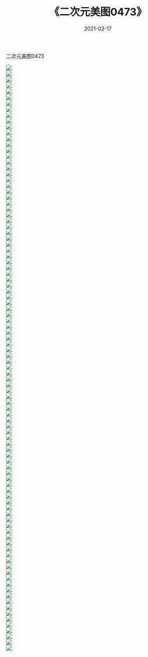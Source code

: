 ﻿---
layout: post
title:  《二次元美图0473》
date:   2021-02-17
img: http://imgx.orgx.ga/二次元/2021/二次元美图0473/000.jpg
categories: [美女, 清纯, 唯美]
---

二次元美图0473

 ![](http://imgx.orgx.ga/二次元/2021/二次元美图0473/001.jpg) <br>![](http://imgx.orgx.ga/二次元/2021/二次元美图0473/002.jpg) <br>![](http://imgx.orgx.ga/二次元/2021/二次元美图0473/003.jpg) <br>![](http://imgx.orgx.ga/二次元/2021/二次元美图0473/004.jpg) <br>![](http://imgx.orgx.ga/二次元/2021/二次元美图0473/005.jpg) <br>![](http://imgx.orgx.ga/二次元/2021/二次元美图0473/006.jpg) <br>![](http://imgx.orgx.ga/二次元/2021/二次元美图0473/007.jpg) <br>![](http://imgx.orgx.ga/二次元/2021/二次元美图0473/008.jpg) <br>![](http://imgx.orgx.ga/二次元/2021/二次元美图0473/009.jpg) <br>![](http://imgx.orgx.ga/二次元/2021/二次元美图0473/010.jpg) <br>![](http://imgx.orgx.ga/二次元/2021/二次元美图0473/011.jpg) <br>![](http://imgx.orgx.ga/二次元/2021/二次元美图0473/012.jpg) <br>![](http://imgx.orgx.ga/二次元/2021/二次元美图0473/013.jpg) <br>![](http://imgx.orgx.ga/二次元/2021/二次元美图0473/014.jpg) <br>![](http://imgx.orgx.ga/二次元/2021/二次元美图0473/015.jpg) <br>![](http://imgx.orgx.ga/二次元/2021/二次元美图0473/016.jpg) <br>![](http://imgx.orgx.ga/二次元/2021/二次元美图0473/017.jpg) <br>![](http://imgx.orgx.ga/二次元/2021/二次元美图0473/018.jpg) <br>![](http://imgx.orgx.ga/二次元/2021/二次元美图0473/019.jpg) <br>![](http://imgx.orgx.ga/二次元/2021/二次元美图0473/020.jpg) <br>![](http://imgx.orgx.ga/二次元/2021/二次元美图0473/021.jpg) <br>![](http://imgx.orgx.ga/二次元/2021/二次元美图0473/022.jpg) <br>![](http://imgx.orgx.ga/二次元/2021/二次元美图0473/023.jpg) <br>![](http://imgx.orgx.ga/二次元/2021/二次元美图0473/024.jpg) <br>![](http://imgx.orgx.ga/二次元/2021/二次元美图0473/025.jpg) <br>![](http://imgx.orgx.ga/二次元/2021/二次元美图0473/026.jpg) <br>![](http://imgx.orgx.ga/二次元/2021/二次元美图0473/027.jpg) <br>![](http://imgx.orgx.ga/二次元/2021/二次元美图0473/028.jpg) <br>![](http://imgx.orgx.ga/二次元/2021/二次元美图0473/029.jpg) <br>![](http://imgx.orgx.ga/二次元/2021/二次元美图0473/030.jpg) <br>![](http://imgx.orgx.ga/二次元/2021/二次元美图0473/031.jpg) <br>![](http://imgx.orgx.ga/二次元/2021/二次元美图0473/032.jpg) <br>![](http://imgx.orgx.ga/二次元/2021/二次元美图0473/033.jpg) <br>![](http://imgx.orgx.ga/二次元/2021/二次元美图0473/034.jpg) <br>![](http://imgx.orgx.ga/二次元/2021/二次元美图0473/035.jpg) <br>![](http://imgx.orgx.ga/二次元/2021/二次元美图0473/036.jpg) <br>![](http://imgx.orgx.ga/二次元/2021/二次元美图0473/037.jpg) <br>![](http://imgx.orgx.ga/二次元/2021/二次元美图0473/038.jpg) <br>![](http://imgx.orgx.ga/二次元/2021/二次元美图0473/039.jpg) <br>![](http://imgx.orgx.ga/二次元/2021/二次元美图0473/040.jpg) <br>![](http://imgx.orgx.ga/二次元/2021/二次元美图0473/041.jpg) <br>![](http://imgx.orgx.ga/二次元/2021/二次元美图0473/042.jpg) <br>![](http://imgx.orgx.ga/二次元/2021/二次元美图0473/043.jpg) <br>![](http://imgx.orgx.ga/二次元/2021/二次元美图0473/044.jpg) <br>![](http://imgx.orgx.ga/二次元/2021/二次元美图0473/045.jpg) <br>![](http://imgx.orgx.ga/二次元/2021/二次元美图0473/046.jpg) <br>![](http://imgx.orgx.ga/二次元/2021/二次元美图0473/047.jpg) <br>![](http://imgx.orgx.ga/二次元/2021/二次元美图0473/048.jpg) <br>![](http://imgx.orgx.ga/二次元/2021/二次元美图0473/049.jpg) <br>![](http://imgx.orgx.ga/二次元/2021/二次元美图0473/050.jpg) <br>![](http://imgx.orgx.ga/二次元/2021/二次元美图0473/051.jpg) <br>![](http://imgx.orgx.ga/二次元/2021/二次元美图0473/052.jpg) <br>![](http://imgx.orgx.ga/二次元/2021/二次元美图0473/053.jpg) <br>![](http://imgx.orgx.ga/二次元/2021/二次元美图0473/054.jpg) <br>![](http://imgx.orgx.ga/二次元/2021/二次元美图0473/055.jpg) <br>![](http://imgx.orgx.ga/二次元/2021/二次元美图0473/056.jpg) <br>![](http://imgx.orgx.ga/二次元/2021/二次元美图0473/057.jpg) <br>![](http://imgx.orgx.ga/二次元/2021/二次元美图0473/058.jpg) <br>![](http://imgx.orgx.ga/二次元/2021/二次元美图0473/059.jpg) <br>![](http://imgx.orgx.ga/二次元/2021/二次元美图0473/060.jpg) <br>![](http://imgx.orgx.ga/二次元/2021/二次元美图0473/061.jpg) <br>![](http://imgx.orgx.ga/二次元/2021/二次元美图0473/062.jpg) <br>![](http://imgx.orgx.ga/二次元/2021/二次元美图0473/063.jpg) <br>![](http://imgx.orgx.ga/二次元/2021/二次元美图0473/064.jpg) <br>![](http://imgx.orgx.ga/二次元/2021/二次元美图0473/065.jpg) <br>![](http://imgx.orgx.ga/二次元/2021/二次元美图0473/066.jpg) <br>![](http://imgx.orgx.ga/二次元/2021/二次元美图0473/067.jpg) <br>![](http://imgx.orgx.ga/二次元/2021/二次元美图0473/068.jpg) <br>![](http://imgx.orgx.ga/二次元/2021/二次元美图0473/069.jpg) <br>![](http://imgx.orgx.ga/二次元/2021/二次元美图0473/070.jpg) <br>![](http://imgx.orgx.ga/二次元/2021/二次元美图0473/071.jpg) <br>![](http://imgx.orgx.ga/二次元/2021/二次元美图0473/072.jpg) <br>![](http://imgx.orgx.ga/二次元/2021/二次元美图0473/073.jpg) <br>![](http://imgx.orgx.ga/二次元/2021/二次元美图0473/074.jpg) <br>![](http://imgx.orgx.ga/二次元/2021/二次元美图0473/075.jpg) <br>![](http://imgx.orgx.ga/二次元/2021/二次元美图0473/076.jpg) <br>![](http://imgx.orgx.ga/二次元/2021/二次元美图0473/077.jpg) <br>![](http://imgx.orgx.ga/二次元/2021/二次元美图0473/078.jpg) <br>![](http://imgx.orgx.ga/二次元/2021/二次元美图0473/079.jpg) <br>![](http://imgx.orgx.ga/二次元/2021/二次元美图0473/080.jpg) <br>![](http://imgx.orgx.ga/二次元/2021/二次元美图0473/081.jpg) <br>![](http://imgx.orgx.ga/二次元/2021/二次元美图0473/082.jpg) <br>![](http://imgx.orgx.ga/二次元/2021/二次元美图0473/083.jpg) <br>![](http://imgx.orgx.ga/二次元/2021/二次元美图0473/084.jpg) <br>![](http://imgx.orgx.ga/二次元/2021/二次元美图0473/085.jpg) <br>![](http://imgx.orgx.ga/二次元/2021/二次元美图0473/086.jpg) <br>![](http://imgx.orgx.ga/二次元/2021/二次元美图0473/087.jpg) <br>![](http://imgx.orgx.ga/二次元/2021/二次元美图0473/088.jpg) <br>![](http://imgx.orgx.ga/二次元/2021/二次元美图0473/089.jpg) <br>![](http://imgx.orgx.ga/二次元/2021/二次元美图0473/090.jpg) <br>![](http://imgx.orgx.ga/二次元/2021/二次元美图0473/091.jpg) <br>![](http://imgx.orgx.ga/二次元/2021/二次元美图0473/092.jpg) <br>![](http://imgx.orgx.ga/二次元/2021/二次元美图0473/093.jpg) <br>![](http://imgx.orgx.ga/二次元/2021/二次元美图0473/094.jpg) <br>![](http://imgx.orgx.ga/二次元/2021/二次元美图0473/095.jpg) <br>![](http://imgx.orgx.ga/二次元/2021/二次元美图0473/096.jpg) <br>![](http://imgx.orgx.ga/二次元/2021/二次元美图0473/097.jpg) <br>![](http://imgx.orgx.ga/二次元/2021/二次元美图0473/098.jpg) <br>![](http://imgx.orgx.ga/二次元/2021/二次元美图0473/099.jpg) <br>![](http://imgx.orgx.ga/二次元/2021/二次元美图0473/100.jpg) <br>